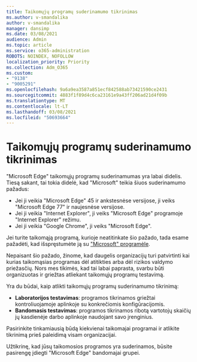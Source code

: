 ```yaml
---
title: Taikomųjų programų suderinamumo tikrinimas
ms.author: v-smandalika
author: v-smandalika
manager: dansimp
ms.date: 03/08/2021
audience: Admin
ms.topic: article
ms.service: o365-administration
ROBOTS: NOINDEX, NOFOLLOW
localization_priority: Priority
ms.collection: Adm_O365
ms.custom:
- "9138"
- "9005291"
ms.openlocfilehash: 9a6a9ea3587a851ecf842588ab73421590ce2431
ms.sourcegitcommit: 4883f1f89d4c6ca23161e9a43ff206ad21d4f09b
ms.translationtype: MT
ms.contentlocale: lt-LT
ms.lasthandoff: 03/08/2021
ms.locfileid: "50693664"
---
```

# <a name="do-app-compatibility-testing"></a>Taikomųjų programų suderinamumo tikrinimas

"Microsoft Edge" taikomųjų programų suderinamumas yra labai didelis. Tiesą sakant, tai tokia didelė, kad "Microsoft" teikia šiuos suderinamumo pažadus:
- Jei ji veikia "Microsoft Edge" 45 ir ankstesnėse versijose, ji veiks "Microsoft Edge 77" ir naujesnėse versijose.
- Jei ji veikia "Internet Explorer", ji veiks "Microsoft Edge" programoje "Internet Explorer" režimu.
- Jei ji veikia "Google Chrome", ji veiks "Microsoft Edge".

Jei turite taikomąją programą, kurioje neatitinkate šio pažado, tada esame pažadėti, kad išspręstumėte ją su ["Microsoft" programėle](https://www.microsoft.com/fasttrack/microsoft-365/app-assure).

Nepaisant šio pažado, žinome, kad daugelis organizacijų turi patvirtinti kai kurias taikomąsias programas dėl atitikties arba dėl rizikos valdymo priežasčių. Nors mes tikimės, kad tai labai paprasta, svarbu būti organizuotas ir griežtas atliekant taikomųjų programų testavimą.

Yra du būdai, kaip atlikti taikomųjų programų suderinamumo tikrinimą:

- **Laboratorijos testavimas**: programos tikrinamos griežtai kontroliuojamoje aplinkoje su konkrečiomis konfigūracijomis.
- **Bandomasis testavimas**: programos tikrinamos ribotą vartotojų skaičių jų kasdienėje darbo aplinkoje naudojant savo įrenginius.

Pasirinkite tinkamiausią būdą kiekvienai taikomajai programai ir atlikite tikrinimą prieš paleidimą visam organizacijai.

Užtikrinę, kad jūsų taikomosios programos yra suderinamos, būsite pasirengę įdiegti "Microsoft Edge" bandomajai grupei.
